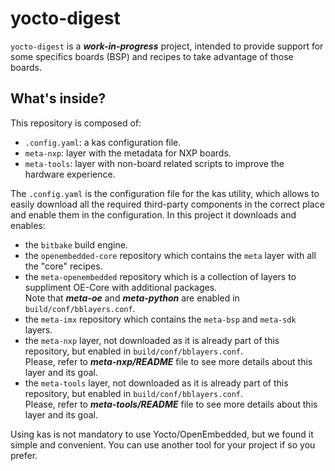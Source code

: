 # yocto-digest

`yocto-digest` is a ***work-in-progress*** project, intended to provide support
for some specifics boards (BSP) and recipes to take advantage of those boards.


## What's inside?

This repository is composed of:

 * `.config.yaml`: a kas configuration file.
 * `meta-nxp`: layer with the metadata for NXP boards.
 * `meta-tools`: layer with non-board related scripts to improve the hardware experience.

The `.config.yaml` is the configuration file for the kas utility, which
allows to easily download all the required third-party components in the
correct place and enable them in the configuration. In this project it downloads
and enables:

 * the `bitbake` build engine.
 * the `openembedded-core` repository which contains the `meta` layer with all the "core" recipes.
 * the `meta-openembedded` repository which is a collection of layers to suppliment OE-Core with additional packages.<br>
   Note that ***meta-oe*** and ***meta-python*** are enabled in `build/conf/bblayers.conf`.
 * the `meta-imx` repository which contains the `meta-bsp` and
   `meta-sdk` layers.
 * the `meta-nxp` layer, not downloaded as it is already part of this
   repository, but enabled in `build/conf/bblayers.conf`.<br>
   Please, refer to ***meta-nxp/README*** file to see more details about this layer and its goal.
 * the `meta-tools` layer, not downloaded as it is already part of this
   repository, but enabled in `build/conf/bblayers.conf`.<br>
   Please, refer to ***meta-tools/README*** file to see more details about this layer and its goal.

Using kas is not mandatory to use Yocto/OpenEmbedded, but we found it
simple and convenient. You can use another tool for your project if so you
prefer.